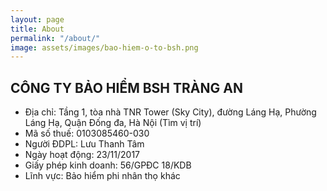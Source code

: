 ```yaml
---
layout: page
title: About
permalink: "/about/"
image: assets/images/bao-hiem-o-to-bsh.png
---
```


## **CÔNG TY BẢO HIỂM BSH TRÀNG AN**

- Địa chỉ: Tầng 1, tòa nhà TNR Tower (Sky City), đường Láng Hạ, Phường Láng Hạ, Quận Đống đa, Hà Nội (Tìm vị trí)
- Mã số thuế: 0103085460-030
- Người ĐDPL: Lưu Thanh Tâm
- Ngày hoạt động: 23/11/2017
- Giấy phép kinh doanh: 56/GPĐC 18/KDB
- Lĩnh vực: Bảo hiểm phi nhân thọ khác
